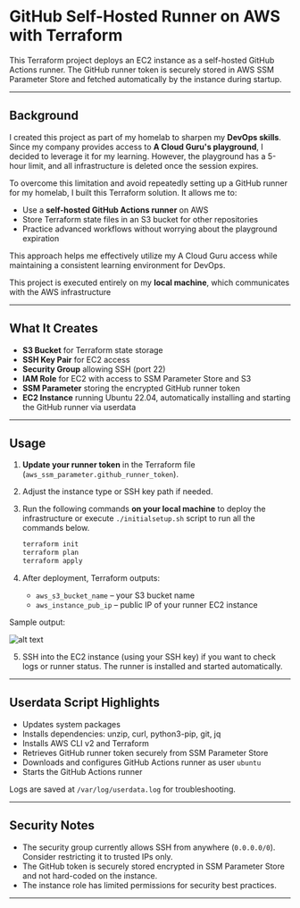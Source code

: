 # GitHub Self-Hosted Runner on AWS with Terraform

This Terraform project deploys an EC2 instance as a self-hosted GitHub Actions runner. The GitHub runner token is securely stored in AWS SSM Parameter Store and fetched automatically by the instance during startup.

---

## Background

I created this project as part of my homelab to sharpen my **DevOps skills**. Since my company provides access to **A Cloud Guru's playground**, I decided to leverage it for my learning. However, the playground has a 5-hour limit, and all infrastructure is deleted once the session expires.

To overcome this limitation and avoid repeatedly setting up a GitHub runner for my homelab, I built this Terraform solution. It allows me to:

* Use a **self-hosted GitHub Actions runner** on AWS
* Store Terraform state files in an S3 bucket for other repositories
* Practice advanced workflows without worrying about the playground expiration

This approach helps me effectively utilize my A Cloud Guru access while maintaining a consistent learning environment for DevOps.

This project is executed entirely on my **local machine**, which communicates with the AWS infrastructure

---

## What It Creates

* **S3 Bucket** for Terraform state storage
* **SSH Key Pair** for EC2 access
* **Security Group** allowing SSH (port 22)
* **IAM Role** for EC2 with access to SSM Parameter Store and S3
* **SSM Parameter** storing the encrypted GitHub runner token
* **EC2 Instance** running Ubuntu 22.04, automatically installing and starting the GitHub runner via userdata

---

## Usage

1. **Update your runner token** in the Terraform file (`aws_ssm_parameter.github_runner_token`).
2. Adjust the instance type or SSH key path if needed.
3. Run the following commands **on your local machine** to deploy the infrastructure or execute `./initialsetup.sh` script to run all the commands below.

    ```bash
    terraform init  
    terraform plan  
    terraform apply  
    ```

4. After deployment, Terraform outputs:

   * `aws_s3_bucket_name` – your S3 bucket name
   * `aws_instance_pub_ip` – public IP of your runner EC2 instance

Sample output:

![alt text](/aws-backend/image/image.png)

5. SSH into the EC2 instance (using your SSH key) if you want to check logs or runner status. The runner is installed and started automatically.

---

## Userdata Script Highlights

* Updates system packages
* Installs dependencies: unzip, curl, python3-pip, git, jq
* Installs AWS CLI v2 and Terraform
* Retrieves GitHub runner token securely from SSM Parameter Store
* Downloads and configures GitHub Actions runner as user `ubuntu`
* Starts the GitHub Actions runner

Logs are saved at `/var/log/userdata.log` for troubleshooting.

---

## Security Notes

* The security group currently allows SSH from anywhere (`0.0.0.0/0`). Consider restricting it to trusted IPs only.
* The GitHub token is securely stored encrypted in SSM Parameter Store and not hard-coded on the instance.
* The instance role has limited permissions for security best practices.

---